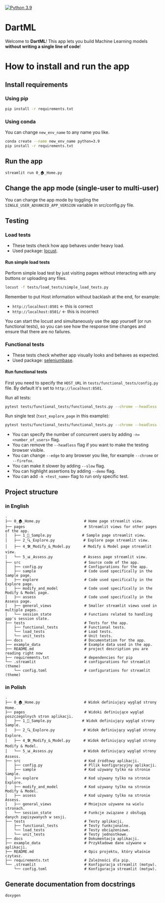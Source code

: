 <!-- Python 3.9 badge -->
[![Python 3.9](https://img.shields.io/badge/python-3.9-blue.svg)](https://www.python.org/downloads/release/python-390/)

# DartML
Welcome to **DartML**! This app lets you build Machine Learning models **without writing a single line of code**!


# How to install and run the app

## Install requirements

### Using pip
```bash
pip install -r requirements.txt
```

### Using conda
You can change `new_env_name` to any name you like.

```bash
conda create --name new_env_name python=3.9
pip install -r requirements.txt
```

## Run the app
```bash
streamlit run 0_🏠_Home.py
```

## Change the app mode (single-user to multi-user)
You can change the app mode by toggling the `SINGLE_USER_ADVANCED_APP_VERSION` variable in src/config.py file.

## Testing

### Load tests
- These tests check how app behaves under heavy load.
- Used package: [locust](https://locust.io/).

#### Run simple load tests
Perform simple load test by just visiting pages without interacting with any buttons or uploading any files.

```bash
locust -f tests/load_tests/simple_load_tests.py
```

Remember to put Host information without backlash at the end, for example:
- `http://localhost:8501`  <- this is correct
- `http://localhost:8501/` <- this is incorrect


You can start the locust and simultaneously use the app yourself (or run functional tests), so you can see how the response time changes and ensure that there are no failures.


### Functional tests
- These tests check whether app visually looks and behaves as expected.
- Used package: [seleniumbase](https://seleniumbase.io/).

#### Run functional tests
First you need to specify the `HOST_URL` in `tests/functional_tests/config.py` file. By default it's set to `http://localhost:8501`.

Run all tests:
```bash
pytest tests/functional_tests/functional_tests.py --chrome --headless
```

Run single test (`test_explore_page` in this example):
```bash
pytest tests/functional_tests/functional_tests.py --chrome --headless -k test_explore_page
```

- You can specify the number of concurrent users by adding `-n=<number_of_users>` flag.
- You can remove the `--headless` flag if you want to make the testing browser visible.
- You can change `--edge` to any browser you like, for example `--chrome` or `--firefox`.
- You can make it slower by adding `--slow` flag.
- You can highlight assertions by adding `--demo` flag.
- You can add `-k <test_name>` flag to run only specific test.

## Project structure

### in English
```
.
├── 0_🏠_Home.py                    # Home page streamlit view.
├── pages                           # Streamlit views for other pages of the app.
│   ├── 1_🧪_Sample.py              # Sample page streamlit view.
│   ├── 2_🔍_Explore.py             # Explore page streamlit view.
│   ├── 4_🛠️_Modify_&_Model.py      # Modify & Model page streamlit view.
│   └── 5_📊_Assess.py              # Assess page streamlit view.
├── src                             # Source code of the app.
│   ├── config.py                   # Configurations for the app.
│   ├── sample                      # Code used specifically in the Sample page.
│   ├── explore                     # Code used specifically in the Explore page.
│   ├── modify_and_model            # Code used specifically in the Modify & Model page.
│   ├── assess                      # Code used specifically in the Assess page.
│   ├── general_views               # Smaller streamlit views used in multiple pages.
│   └── session_state               # Functions related to handling app's session state.
├── tests                           # Tests for the app.
│   ├── functional_tests            # Functional tests.
│   └── load_tests                  # Load tests.
│   └── unit_tests                  # Unit tests.
├── docs                            # Documentation for the app.
├── example_data                    # Example data used in the app.
├── README.md                       # project description you are reading right now
├── requirements.txt                # dependencies for pip
└── .streamlit                      # configurations for streamlit (theme)
    └── config.toml                 # configurations for streamlit (theme)
```

### in Polish
```
.
├── 0_🏠_Home.py                    # Widok definiujący wygląd strony Home.
├── pages                           # Widoki definiujące wygląd poszczególnych stron aplikacji.
│   ├── 1_🧪_Sample.py              # Widok definiujący wygląd strony Sample.
│   ├── 2_🔍_Explore.py             # Widok definiujący wygląd strony Explore.
│   ├── 4_🛠️_Modify_&_Model.py      # Widok definiujący wygląd strony Modify & Model.
│   └── 5_📊_Assess.py              # Widok definiujący wygląd strony Assess.
├── src                             # Kod źródłowy aplikacji.
│   ├── config.py                   # Pllik konfiguracyjny aplikacji.
│   ├── sample                      # Kod używany tylko na stronie Sample.
│   ├── explore                     # Kod używany tylko na stronie Explore.
│   ├── modify_and_model            # Kod używany tylko na stronie Modify & Model.
│   ├── assess                      # Kod używany tylko na stronie Assess.
│   ├── general_views               # Mniejsze używane na wielu stronach.
│   └── session_state               # Funkcje związane z obsługą danych zapisywanych w sesji.
├── tests                           # Testy aplikacji.
│   ├── functional_tests            # Testy funkcjonalne.
│   └── load_tests                  # Testy obciążeniowe.
│   └── unit_tests                  # Testy jednostkowe.
├── docs                            # Dokumentacja aplikacji.
├── example_data                    # Przykładowe dane używane w aplikacji.
├── README.md                       # Opis projektu, który właśnie czytasz.
├── requirements.txt                # Zależności dla pip.
└── .streamlit                      # Konfiguracja streamlit (motyw).
    └── config.toml                 # Konfiguracja streamlit (motyw).
```

## Generate documentation from docstrings
```bash
doxygen
```